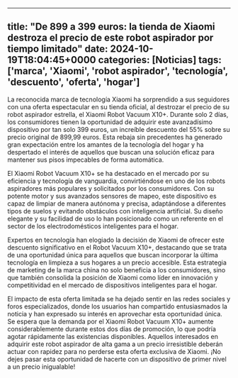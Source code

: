 
---
title: "De 899 a 399 euros: la tienda de Xiaomi destroza el precio de este robot aspirador por tiempo limitado"
date: 2024-10-19T18:04:45+0000
categories: [Noticias]
tags: ['marca', 'Xiaomi', 'robot aspirador', 'tecnología', 'descuento', 'oferta', 'hogar']
---

La reconocida marca de tecnología Xiaomi ha sorprendido a sus seguidores con una oferta espectacular en su tienda oficial, al destrozar el precio de su robot aspirador estrella, el Xiaomi Robot Vacuum X10+. Durante solo 2 días, los consumidores tienen la oportunidad de adquirir este avanzadísimo dispositivo por tan solo 399 euros, un increíble descuento del 55% sobre su precio original de 899,99 euros. Esta rebaja sin precedentes ha generado gran expectación entre los amantes de la tecnología del hogar y ha despertado el interés de aquellos que buscan una solución eficaz para mantener sus pisos impecables de forma automática.

El Xiaomi Robot Vacuum X10+ se ha destacado en el mercado por su eficiencia y tecnología de vanguardia, convirtiéndose en uno de los robots aspiradores más populares y solicitados por los consumidores. Con su potente motor y sus avanzados sensores de mapeo, este dispositivo es capaz de limpiar de manera autónoma y precisa, adaptándose a diferentes tipos de suelos y evitando obstáculos con inteligencia artificial. Su diseño elegante y su facilidad de uso lo han posicionado como un referente en el sector de los electrodomésticos inteligentes para el hogar.

Expertos en tecnología han elogiado la decisión de Xiaomi de ofrecer este descuento significativo en el Robot Vacuum X10+, destacando que se trata de una oportunidad única para aquellos que buscan incorporar la última tecnología en limpieza a sus hogares a un precio accesible. Esta estrategia de marketing de la marca china no solo beneficia a los consumidores, sino que también consolida la posición de Xiaomi como líder en innovación y competitividad en el mercado de dispositivos inteligentes para el hogar.

El impacto de esta oferta limitada se ha dejado sentir en las redes sociales y foros especializados, donde los usuarios han compartido entusiasmados la noticia y han expresado su interés en aprovechar esta oportunidad única. Se espera que la demanda por el Xiaomi Robot Vacuum X10+ aumente considerablemente durante estos dos días de promoción, lo que podría agotar rápidamente las existencias disponibles. Aquellos interesados en adquirir este robot aspirador de alta gama a un precio irresistible deberán actuar con rapidez para no perderse esta oferta exclusiva de Xiaomi. ¡No dejes pasar esta oportunidad de hacerte con un dispositivo de primer nivel a un precio inigualable!
    
